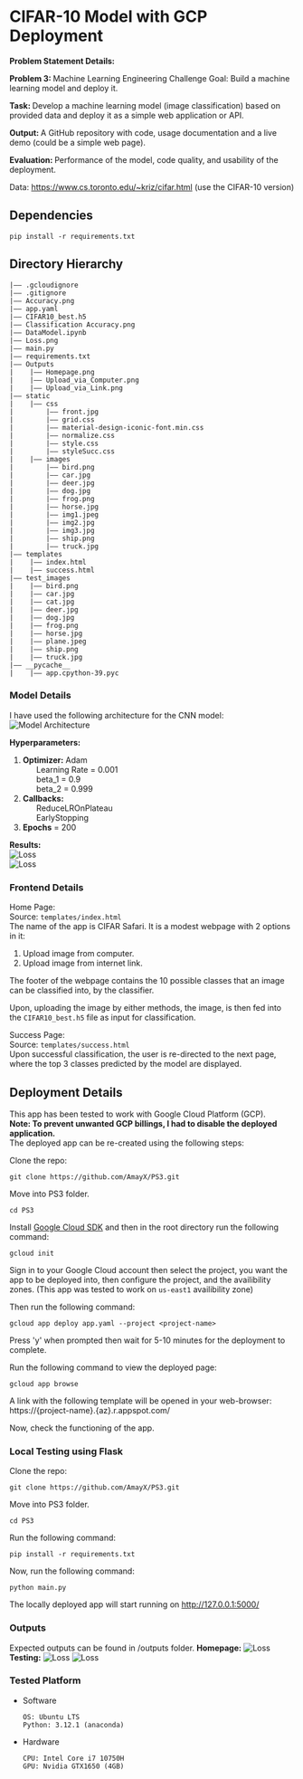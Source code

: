 CIFAR-10 Model with GCP Deployment
===
<strong>Problem Statement Details: </strong>

<strong>Problem 3: </strong>
Machine Learning Engineering Challenge
Goal: Build a machine learning model and deploy it.

<strong>Task: </strong>
Develop a machine learning model (image classification) based on provided data and deploy it as a simple web application or API.

<strong>Output: </strong>
A GitHub repository with code, usage documentation and a live demo (could be a simple web page).

<strong>Evaluation: </Strong>
Performance of the model, code quality, and usability of the deployment.

Data: https://www.cs.toronto.edu/~kriz/cifar.html (use the CIFAR-10 version)

## Dependencies
```
pip install -r requirements.txt
```

## Directory Hierarchy
```
|—— .gcloudignore
|—— .gitignore
|—— Accuracy.png
|—— app.yaml
|—— CIFAR10_best.h5
|—— Classification Accuracy.png
|—— DataModel.ipynb
|—— Loss.png
|—— main.py
|—— requirements.txt
|—— Outputs
|    |—— Homepage.png
|    |—— Upload_via_Computer.png
|    |—— Upload_via_Link.png
|—— static
|    |—— css
|        |—— front.jpg
|        |—— grid.css
|        |—— material-design-iconic-font.min.css
|        |—— normalize.css
|        |—— style.css
|        |—— styleSucc.css
|    |—— images
|        |—— bird.png
|        |—— car.jpg
|        |—— deer.jpg
|        |—— dog.jpg
|        |—— frog.png
|        |—— horse.jpg
|        |—— img1.jpeg
|        |—— img2.jpg
|        |—— img3.jpg
|        |—— ship.png
|        |—— truck.jpg
|—— templates
|    |—— index.html
|    |—— success.html
|—— test_images
|    |—— bird.png
|    |—— car.jpg
|    |—— cat.jpg
|    |—— deer.jpg
|    |—— dog.jpg
|    |—— frog.png
|    |—— horse.jpg
|    |—— plane.jpeg
|    |—— ship.png
|    |—— truck.jpg
|—— __pycache__
|    |—— app.cpython-39.pyc
```

### Model Details
I have used the following architecture for the CNN model:
<img src="Model_arch.png" alt="Model Architecture"></img>

<strong>Hyperparameters:</strong>
<ol>
<li>
<b>Optimizer:</b> Adam
<ul>
Learning Rate = 0.001
</ul>
<ul>
beta_1 = 0.9
</ul>
<ul>
beta_2 = 0.999
</ul>
</li>
<li>
<b>Callbacks:</b>
<ul>
ReduceLROnPlateau
</ul>
<ul>
EarlyStopping
</ul>
</li>
<li>
<b>Epochs</b> = 200
</li>
</ol>

<strong>Results: </strong>
<br>
<img src="Accuracy.png" alt="Loss"></img>
<br>
<img src="Loss.png" alt="Loss"></img>

### Frontend Details
Home Page: <br>
Source: ```templates/index.html``` <br>
The name of the app is CIFAR Safari. It is a modest webpage with 2 options in it:
<ol>
<li>
Upload image from computer.
</li>
<li>
Upload image from internet link.
</li>
</ol>

The footer of the webpage contains the 10 possible classes that an image can be classified into, by the classifier. <br>

Upon, uploading the image by either methods, the image, is then fed into the ```CIFAR10_best.h5``` file as input for classification.

Success Page: <br>
Source: ```templates/success.html``` <br>
Upon successful classification, the user is re-directed to the next page, where the top 3 classes predicted by the model are displayed.

## Deployment Details
This app has been tested to work with Google Cloud Platform (GCP).<br>
<strong>Note: To prevent unwanted GCP billings, I had to disable the deployed application. </strong>
<br>The deployed app can be re-created using the following steps:

Clone the repo:
```
git clone https://github.com/AmayX/PS3.git
```
Move into PS3 folder.
```
cd PS3
```

Install <a href='https://cloud.google.com/sdk/docs/install'>Google Cloud SDK</a> and then in the root directory run the following command:
```
gcloud init
```

Sign in to your Google Cloud account then select the project, you want the app to be deployed into, then configure the project, and the availibility zones.
(This app was tested to work on ```us-east1``` availibility zone)

Then run the following command:
```
gcloud app deploy app.yaml --project <project-name>
```

Press 'y' when prompted then wait for 5-10 minutes for the deployment to complete.

Run the following command to view the deployed page:
```
gcloud app browse
```

A link with the following template will be opened in your web-browser:
https://{project-name}.{az}.r.appspot.com/

Now, check the functioning of the app.

### Local Testing using Flask
Clone the repo:
```
git clone https://github.com/AmayX/PS3.git
```

Move into PS3 folder.
```
cd PS3
```

Run the following command:
```
pip install -r requirements.txt 
```

Now, run the following command:
```
python main.py
```

The locally deployed app will start running on http://127.0.0.1:5000/

### Outputs
Expected outputs can be found in /outputs folder.
<b>Homepage:</b>
<img src="Outputs/Homepage.png" alt="Loss"></img>
<b>Testing:</b>
<img src="Outputs/Upload_via_Computer.png" alt="Loss"></img>
<img src="Outputs/Upload_via_link.png" alt="Loss"></img>

### Tested Platform
- Software
  ```
  OS: Ubuntu LTS
  Python: 3.12.1 (anaconda)
  ```
- Hardware
  ```
  CPU: Intel Core i7 10750H
  GPU: Nvidia GTX1650 (4GB)
  ```
